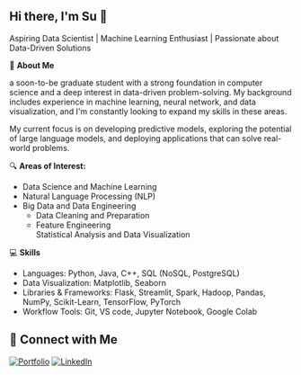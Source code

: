 ## Hi there, I'm Su 👋

<!--
**tmilen/tmilen** is a ✨ _special_ ✨ repository because its `README.md` (this file) appears on your GitHub profile.

Here are some ideas to get you started:

- 🔭 I’m currently working on ...
- 🌱 I’m currently learning ...
- 👯 I’m looking to collaborate on ...
- 🤔 I’m looking for help with ...
- 💬 Ask me about ...
- 📫 How to reach me: ...
- 😄 Pronouns: ...
- ⚡ Fun fact: ...
-->

Aspiring Data Scientist | Machine Learning Enthusiast | Passionate about Data-Driven Solutions

🌟 **About Me**

a soon-to-be graduate student with a strong foundation in computer science and a deep interest in data-driven problem-solving. My background includes experience in machine learning, neural network, and data visualization, and I'm constantly looking to expand my skills in these areas.

My current focus is on developing predictive models, exploring the potential of large language models, and deploying applications that can solve real-world problems. 

 🔍 **Areas of Interest:**
- Data Science and Machine Learning
- Natural Language Processing (NLP)
- Big Data and Data Engineering
     - Data Cleaning and Preparation
     - Feature Engineering    
Statistical Analysis and Data Visualization

 💻 **Skills**
- Languages: Python, Java, C++, SQL (NoSQL, PostgreSQL)
- Data Visualization: Matplotlib, Seaborn
- Libraries & Frameworks: Flask, Streamlit, Spark, Hadoop, Pandas, NumPy, Scikit-Learn, TensorFlow, PyTorch
- Workflow Tools: Git, VS code, Jupyter Notebook, Google Colab


## 🔗 Connect with Me

[![Portfolio](https://img.shields.io/badge/Portfolio-%23000000.svg?logo=github&logoColor=white)](https://tmilen.github.io)
[![LinkedIn](https://img.shields.io/badge/LinkedIn-blue?logo=linkedin&logoColor=white)](https://www.linkedin.com/in/tmilen)
